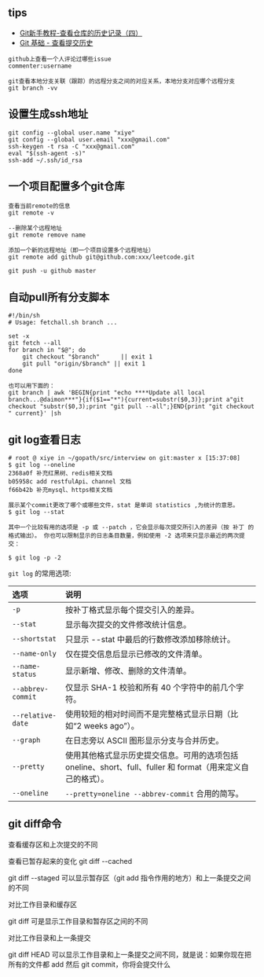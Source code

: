 ## tips

* [Git新手教程-查看仓库的历史记录（四）](https://juejin.im/post/5da0a4b4e51d45784840b6b3)
* [Git 基础 - 查看提交历史]([https://git-scm.com/book/zh/v2/Git-%E5%9F%BA%E7%A1%80-%E6%9F%A5%E7%9C%8B%E6%8F%90%E4%BA%A4%E5%8E%86%E5%8F%B2](https://git-scm.com/book/zh/v2/Git-基础-查看提交历史))

```
github上查看一个人评论过哪些issue 
commenter:username

git查看本地分支关联（跟踪）的远程分支之间的对应关系，本地分支对应哪个远程分支
git branch -vv
```

## 设置生成ssh地址
```
git config --global user.name "xiye"
git config --global user.email "xxx@gmail.com"
ssh-keygen -t rsa -C "xxx@gmail.com"
eval "$(ssh-agent -s)"
ssh-add ~/.ssh/id_rsa
```


## 一个项目配置多个git仓库
    查看当前remote的信息
    git remote -v 
    
    --删除某个远程地址
    git remote remove name
    
    添加一个新的远程地址（即一个项目设置多个远程地址）
    git remote add github git@github.com:xxx/leetcode.git
    
    git push -u github master


## 自动pull所有分支脚本

    #!/bin/sh
    # Usage: fetchall.sh branch ...
    
    set -x
    git fetch --all
    for branch in "$@"; do
        git checkout "$branch"      || exit 1
        git pull "origin/$branch" || exit 1
    done
    
    也可以用下面的：
    git branch | awk 'BEGIN{print "echo ****Update all local branch...@daimon***"}{if($1=="*"){current=substr($0,3)};print a"git checkout "substr($0,3);print "git pull --all";}END{print "git checkout " current}' |sh

## git log查看日志

```
# root @ xiye in ~/gopath/src/interview on git:master x [15:37:08] 
$ git log --oneline
2368a0f 补充红黑树、redis相关文档
b05958c add restfulApi、channel 文档
f66b42b 补充mysql、https相关文档

展示某个commit更改了哪个或哪些文件，stat 是单词 statistics ,为统计的意思。
$ git log --stat

其中一个比较有用的选项是 -p 或 --patch ，它会显示每次提交所引入的差异（按 补丁 的格式输出）。 你也可以限制显示的日志条目数量，例如使用 -2 选项来只显示最近的两次提交：

$ git log -p -2

```

`git log` 的常用选项:

| 选项              | 说明                                                         |
| :---------------- | :----------------------------------------------------------- |
| `-p`              | 按补丁格式显示每个提交引入的差异。                           |
| `--stat`          | 显示每次提交的文件修改统计信息。                             |
| `--shortstat`     | 只显示 --stat 中最后的行数修改添加移除统计。                 |
| `--name-only`     | 仅在提交信息后显示已修改的文件清单。                         |
| `--name-status`   | 显示新增、修改、删除的文件清单。                             |
| `--abbrev-commit` | 仅显示 SHA-1 校验和所有 40 个字符中的前几个字符。            |
| `--relative-date` | 使用较短的相对时间而不是完整格式显示日期（比如“2 weeks ago”）。 |
| `--graph`         | 在日志旁以 ASCII 图形显示分支与合并历史。                    |
| `--pretty`        | 使用其他格式显示历史提交信息。可用的选项包括 oneline、short、full、fuller 和 format（用来定义自己的格式）。 |
| `--oneline`       | `--pretty=oneline --abbrev-commit` 合用的简写。              |





## git diff命令

查看缓存区和上次提交的不同

查看已暂存起来的变化 git diff --cached

git diff --staged 可以显示暂存区（git add 指令作用的地方）和上一条提交之间的不同

对比工作目录和缓存区

git diff 可是显示工作目录和暂存区之间的不同

对比工作目录和上一条提交

git diff HEAD 可以显示工作目录和上一条提交之间不同，就是说：如果你现在把所有的文件都 add 然后 git commit，你将会提交什么
